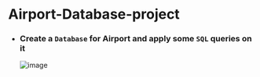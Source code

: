 # Airport-Database-project
  - ### Create a `Database` for Airport and apply some `SQL` queries on it
  
    ![image](https://user-images.githubusercontent.com/68587770/202891172-0aba9d5d-6fbb-44cd-bc7d-6cc99ad8d3b0.png)

